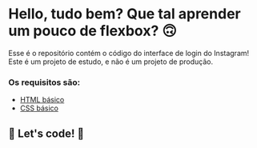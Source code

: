# Hello, tudo bem? Que tal aprender um pouco de flexbox? 🙃

Esse é o repositório contém o código do interface de login do Instagram! Este é um projeto de estudo, e não é um projeto
de produção.

### Os requisitos são:

* [HTML básico](https://www.w3schools.com/html/)
* [CSS básico](https://developer.mozilla.org/pt-BR/docs/Web/CSS)

## 🚀 Let's code! 🚀
